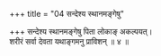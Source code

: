 +++
title = "04 सन्देश्य स्थानमङ्गेषु"

+++
सन्देश्य स्थानमङ्गेषु पिता लोकाङ् अकल्पयत्।  
शरीरं सर्वा देवता यथाङ्गमनु प्राविशन् ॥ ४ ॥